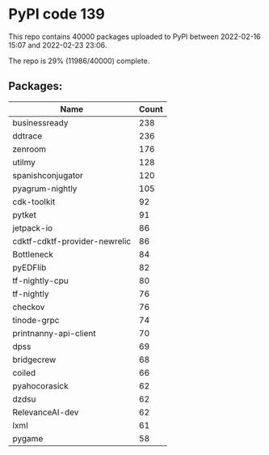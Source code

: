 # PyPI code 139

This repo contains 40000 packages uploaded to PyPI between 
2022-02-16 15:07 and 2022-02-23 23:06.

The repo is 29% (11986/40000) complete.

## Packages:

| Name  | Count |
| ----- | ----- |
| businessready | 238 |
| ddtrace | 236 |
| zenroom | 176 |
| utilmy | 128 |
| spanishconjugator | 120 |
| pyagrum-nightly | 105 |
| cdk-toolkit | 92 |
| pytket | 91 |
| jetpack-io | 86 |
| cdktf-cdktf-provider-newrelic | 86 |
| Bottleneck | 84 |
| pyEDFlib | 82 |
| tf-nightly-cpu | 80 |
| tf-nightly | 76 |
| checkov | 76 |
| tinode-grpc | 74 |
| printnanny-api-client | 70 |
| dpss | 69 |
| bridgecrew | 68 |
| coiled | 66 |
| pyahocorasick | 62 |
| dzdsu | 62 |
| RelevanceAI-dev | 62 |
| lxml | 61 |
| pygame | 58 |


